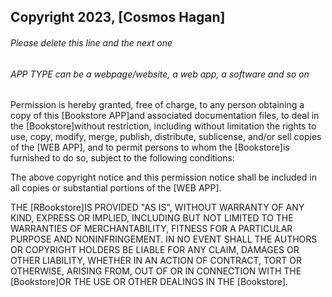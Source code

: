 ## Copyright 2023, [Cosmos Hagan]

###### Please delete this line and the next one

###### APP TYPE can be a webpage/website, a web app, a software and so on

Permission is hereby granted, free of charge, to any person obtaining a copy of this [Bookstore APP]and associated documentation files, to deal in the [Bookstore]without restriction, including without limitation the rights to use, copy, modify, merge, publish, distribute, sublicense, and/or sell copies of the [WEB APP], and to permit persons to whom the [Bookstore]is furnished to do so, subject to the following conditions:

The above copyright notice and this permission notice shall be included in all copies or substantial portions of the [WEB APP].

THE [RBookstore]IS PROVIDED "AS IS", WITHOUT WARRANTY OF ANY KIND, EXPRESS OR IMPLIED, INCLUDING BUT NOT LIMITED TO THE WARRANTIES OF MERCHANTABILITY, FITNESS FOR A PARTICULAR PURPOSE AND NONINFRINGEMENT. IN NO EVENT SHALL THE AUTHORS OR COPYRIGHT HOLDERS BE LIABLE FOR ANY CLAIM, DAMAGES OR OTHER LIABILITY, WHETHER IN AN ACTION OF CONTRACT, TORT OR OTHERWISE, ARISING FROM, OUT OF OR IN CONNECTION WITH THE [Bookstore]OR THE USE OR OTHER DEALINGS IN THE [Bookstore].
